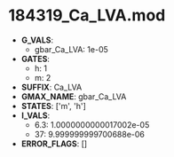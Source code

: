 # 184319_Ca_LVA.mod

- **G_VALS**:
  - gbar_Ca_LVA: 1e-05
- **GATES**:
  - h: 1
  - m: 2
- **SUFFIX**: Ca_LVA
- **GMAX_NAME**: gbar_Ca_LVA
- **STATES**: ['m', 'h']
- **I_VALS**:
  - 6.3: 1.0000000000017002e-05
  - 37: 9.999999999700688e-06
- **ERROR_FLAGS**: []
